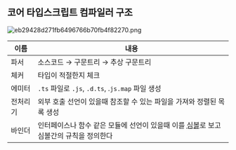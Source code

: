 <!-- --- --><!-- title: 구조 --><!-- updated: 2023-02-02 07:20:03Z --><!-- created: 2023-02-02 07:03:18Z --><!-- latitude: 37.56653500 --><!-- longitude: 126.97796920 --><!-- altitude: 0.0000 --><!-- --- -->## 코어 타입스크립트 컴파일러 구조![eb29428d271fb6496766b70fb4f82270.png](/joplinRes/_resources/eb29428d271fb6496766b70fb4f82270.png)|이름|내용||--|--||파서|소스코드 → 구문트리 → 추상 구문트리||체커|타입이 적절한지 체크||에미터|`.ts` 파일로 `.js`, `.d.ts`, .`js.map` 파일 생성||전처리기|외부 호출 선언이 있을때 참조할 수 있는 파일을 가져와 정렬된 목록 생성||바인더|인터페이스나 함수 같은 모듈에 선언이 있을때 이를 <abbr title="자바스크립트의 자료형">심볼</abbr>로 보고 심볼간의 규칙을 정의한다|<br>